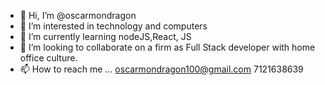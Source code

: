 - 👋 Hi, I’m @oscarmondragon
- 👀 I’m interested in technology and computers
- 🌱 I’m currently learning nodeJS,React, JS
- 💞️ I’m looking to collaborate on a firm as Full Stack developer with home office culture.
- 📫 How to reach me ... oscarmondragon100@gmail.com  7121638639

<!---
oscarmondragon/oscarmondragon is a ✨ special ✨ repository because its `README.md` (this file) appears on your GitHub profile.
You can click the Preview link to take a look at your changes.
--->
